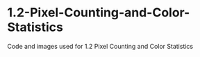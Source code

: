 1.2-Pixel-Counting-and-Color-Statistics
=======================================

Code and images used for 1.2 Pixel Counting and Color Statistics
